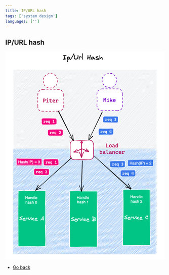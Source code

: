```yaml
---
title: IP/URL hash
tags: ['system design']
languages: ['']
---
```

## IP/URL hash

![IP/URL hash](./21-ip-url-hash.png)

* [Go back](../readme.md)